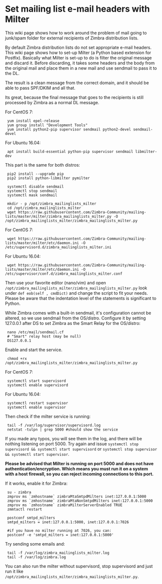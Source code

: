 # Set mailing list e-mail headers with Milter
This wiki page shows how to work around the problem of mail going to junk/spam folder for external recipients of Zimbra distribution lists.

By default Zimbra distribution lists do not set appropriate e-mail headers. This wiki page shows how to set-up Milter (a Python based extension for Postfix). Basically what Milter is set-up to do is filter the original message and discard it. Before discarding, it takes some headers and the body from the original mail and place them in a new mail and use sendmail to pass it to the DL.

The result is a clean message from the correct domain, and it should be able to pass SPF/DKIM and all that.
 
Its great, because the final message that goes to the recipients is still processed by Zimbra as a normal DL message.

For CentOS 7:

     yum install epel-release
     yum group install "Development Tools"
     yum install python2-pip supervisor sendmail python2-devel sendmail-devel
     
For Ubuntu 16.04:

     apt install build-essential python-pip supervisor sendmail libmilter-dev

This part is the same for both distros:

     pip2 install --upgrade pip     
     pip2 install python-libmilter pymilter
     
     systemctl disable sendmail
     systemctl stop sendmail
     systemctl mask sendmail

     mkdir - p /opt/zimbra_mailinglists_milter
     cd /opt/zimbra_mailinglists_milter
     wget https://raw.githubusercontent.com/Zimbra-Community/mailing-lists/master/milter/zimbra_mailinglists_milter.py -O /opt/zimbra_mailinglists_milter/zimbra_mailinglists_milter.py

For CentOS 7:

     wget https://raw.githubusercontent.com/Zimbra-Community/mailing-lists/master/milter/etc/daemon.ini -O /etc/supervisord.d/zimbra_mailinglists_milter.ini

For Ubuntu 16.04:

     wget https://raw.githubusercontent.com/Zimbra-Community/mailing-lists/master/milter/etc/daemon.ini -O /etc/supervisor/conf.d/zimbra_mailinglists_milter.conf

Then use your favorite editor (nano/vim) and open `/opt/zimbra_mailinglists_milter/zimbra_mailinglists_milter.py` look under `def eob(self , cmdDict)` and change the script to fit your needs. Please be aware that the indentation level of the statements is significant to Python.

While Zimbra comes with a built-in sendmail, it's configuration cannot be altered, so we use sendmail from the OS/distro. Configure it by setting 127.0.0.1 after DS to set Zimbra as the Smart Relay for the OS/distro:

     nano /etc/mail/sendmail.cf
     # "Smart" relay host (may be null)
     DS127.0.0.1

Enable and start the service.

     chmod +rx /opt/zimbra_mailinglists_milter/zimbra_mailinglists_milter.py

For CentOS 7:

     systemctl start supervisord 
     systemctl enable supervisord

For Ubuntu 16.04:

     systemctl restart supervisor
     systemctl enable supervisor

Then check if the milter service is running:

     tail -f /var/log/supervisor/supervisord.log
     netstat -tulpn | grep 5000 #should show the service

If you made any typos, you will see them in the log, and there will be nothing listening on port 5000. Try again and issue `systemctl stop supervisord && systemctl start supervisord` or `systemctl stop supervisor && systemctl start supervisor`. 

**Please be advised that Milter is running on port 5000 and does not have authentication/encryption. Which means you must run it on a system with a host firewall, so you can reject incoming connections to this port.**

If it works, enable it for Zimbra:

     su - zimbra
     zmprov ms `zmhostname` zimbraMtaSmtpdMilters inet:127.0.0.1:5000
     zmprov ms `zmhostname` zimbraMtaNonSmtpdMilters inet:127.0.0.1:5000
     zmprov ms `zmhostname` zimbraMilterServerEnabled TRUE
     zmmtactl restart

     postconf smtpd_milters
     smtpd_milters = inet:127.0.0.1:5000, inet:127.0.0.1:7026

     #if you have no milter running at 7026, you can:
     postconf -e 'smtpd_milters = inet:127.0.0.1:5000'

Try sending some emails and:

     tail -f /var/log/zimbra_mailinglists_milter.log
     tail -f /var/log/zimbra.log

You can also run the milter without supervisord, stop supervisord and just run it like `/opt/zimbra_mailinglists_milter/zimbra_mailinglists_milter.py`.
